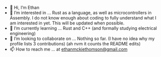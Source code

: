 - 👋 Hi, I’m Ethan
- 👀 I’m interested in ... Rust as a language, as well as microcontrollers in Assembly. I do not know enough about coding to fully understand what I am interested in yet. This will be updated when possible.
- 🌱 I’m currently learning ... Rust and C++ (and formally studying electrical engineering)
- 💞️ I’m looking to collaborate on ... Nothing so far. (I have no idea why my profile lists 3 contributions) (ah nvm it counts the README edits)
- 📫 How to reach me ... at ethanmckiethomson@gmail.com

<!---
Fullbr-ght/Fullbr-ght is a ✨ special ✨ repository because its `README.md` (this file) appears on your GitHub profile.
You can click the Preview link to take a look at your changes.
--->
